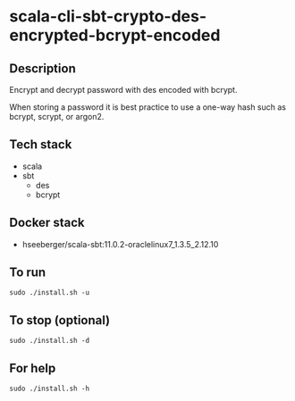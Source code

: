 # scala-cli-sbt-crypto-des-encrypted-bcrypt-encoded

## Description
Encrypt and decrypt password with des
encoded with bcrypt.

When storing a password it is best practice
to use a one-way hash such as bcrypt, scrypt,
or argon2.

## Tech stack
- scala
- sbt
  - des
  - bcrypt

## Docker stack
- hseeberger/scala-sbt:11.0.2-oraclelinux7_1.3.5_2.12.10

## To run
`sudo ./install.sh -u`

## To stop (optional)
`sudo ./install.sh -d`

## For help
`sudo ./install.sh -h`
